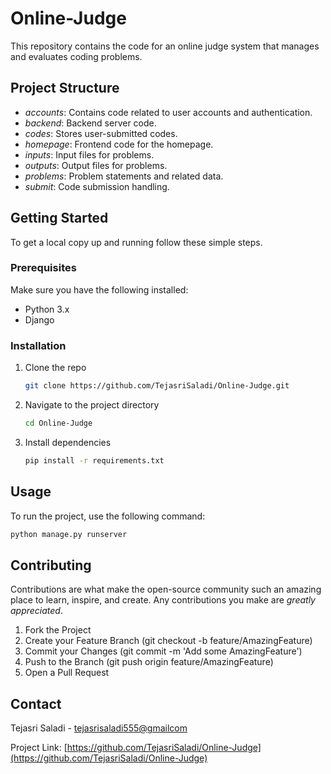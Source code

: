 # Online-Judge

This repository contains the code for an online judge system that manages and evaluates coding problems.

## Project Structure

- *accounts*: Contains code related to user accounts and authentication.
- *backend*: Backend server code.
- *codes*: Stores user-submitted codes.
- *homepage*: Frontend code for the homepage.
- *inputs*: Input files for problems.
- *outputs*: Output files for problems.
- *problems*: Problem statements and related data.
- *submit*: Code submission handling.

## Getting Started

To get a local copy up and running follow these simple steps.

### Prerequisites

Make sure you have the following installed:
- Python 3.x
- Django

### Installation

1. Clone the repo
   ```bash
   git clone https://github.com/TejasriSaladi/Online-Judge.git
   ```
   
2. Navigate to the project directory
   ```bash 
   cd Online-Judge
   ```
   
3. Install dependencies
   ```bash
   pip install -r requirements.txt
   ```

## Usage

To run the project, use the following command:
   ```bash
   python manage.py runserver
   ```


## Contributing

Contributions are what make the open-source community such an amazing place to learn, inspire, and create. Any contributions you make are *greatly appreciated*.

1. Fork the Project
2. Create your Feature Branch (git checkout -b feature/AmazingFeature)
3. Commit your Changes (git commit -m 'Add some AmazingFeature')
4. Push to the Branch (git push origin feature/AmazingFeature)
5. Open a Pull Request


## Contact

Tejasri Saladi - [tejasrisaladi555@gmailcom](mailto:tejasrisaladi555@gmail.com)

Project Link: [https://github.com/TejasriSaladi/Online-Judge](https://github.com/TejasriSaladi/Online-Judge)
